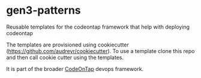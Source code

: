 # gen3-patterns

Reusable templates for the codeontap framework that help with deploying codeontap

The templates are provisioned using cookiecutter (https://github.com/audreyr/cookiecutter). To use a template clone this repo and then call cookie cutter using the templates.

It is part of the broader [CodeOnTap](http://codeontap.io) devops framework.